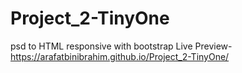 # Project_2-TinyOne
psd to HTML responsive with bootstrap
Live Preview-
https://arafatbinibrahim.github.io/Project_2-TinyOne/
